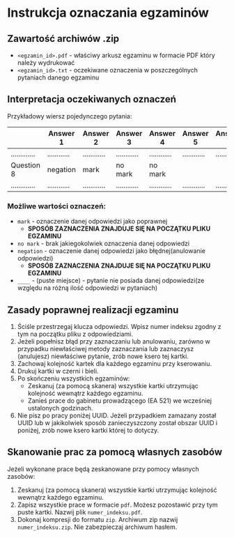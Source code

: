 # Instrukcja oznaczania egzaminów

## Zawartość archiwów .zip
* `<egzamin_id>.pdf` - właściwy arkusz egzaminu w formacie PDF który należy wydrukować
* `<egzamin_id>.txt` - oczekiwane oznaczenia w poszczególnych pytaniach danego egzaminu

## Interpretacja oczekiwanych oznaczeń

Przykładowy wiersz pojedynczego pytania:

|             | Answer 1   | Answer 2   | Answer 3   | Answer 4   | Answer 5   | Answer 6   |
|-------------|------------|------------|------------|------------|------------|------------|
|.............|............|............|............|............|............|............|
| Question 8  | negation   | mark       | no mark    | no mark    |            |            |
|.............|............|............|............|............|............|............|

### Możliwe wartości oznaczeń:

* `mark` - oznaczenie danej odpowiedzi jako poprawnej
    - **SPOSÓB ZAZNACZENIA ZNAJDUJE SIĘ NA POCZĄTKU PLIKU EGZAMINU**
* `no mark` - brak jakiegokolwiek oznaczenia danej odpowiedzi
* `negation` - oznaczenie danej odpowiedzi jako błędnej(anulowanie odpowiedzi)
    - **SPOSÓB ZAZNACZENIA ZNAJDUJE SIĘ NA POCZĄTKU PLIKU EGZAMINU**
* `____` - (puste miejsce) - pytanie nie posiada danej odpowiedzi(ze względu na różną ilość
    odpowiedzi w pytaniach)

## Zasady poprawnej realizacji egzaminu

1. Ściśle przestrzegaj klucza odpowiedzi. Wpisz numer indeksu zgodny z tym na początku pliku z odpowiedziami.
2. Jeżeli popełnisz błąd przy zaznaczaniu lub anulowaniu, zarówno w przypadku niewłaściwej metody zaznaczania lub zaznaczysz (anulujesz) niewłaściwe pytanie, zrób nowe ksero tej kartki.
3. Zachowaj kolejność kartek dla każdego egzaminu przy kserowaniu.
4. Drukuj kartki w czerni i bieli.
5. Po skończeniu wszystkich egzaminów:
    * Zeskanuj (za pomocą skanera) wszystkie kartki utrzymując kolejność wewnątrz każdego egzaminu.
    * Zanieś prace do gabinetu prowadzącego (EA 521) we wcześniej ustalonych godzinach.
6. Nie pisz po pracy poniżej UUID. Jeżeli przypadkiem zamazany został UUID lub w jakikolwiek sposób zanieczyszczony został obszar UUID i poniżej, zrób nowe ksero kartki której to dotyczy.

## Skanowanie prac za pomocą własnych zasobów

Jeżeli wykonane prace będą zeskanowane przy pomocy własnych zasobów:
1. Zeskanuj (za pomocą skanera) wszystkie kartki utrzymując kolejność wewnątrz każdego egzaminu.
2. Zapisz wszystkie prace w formacie `pdf`. Możesz pozostawić przy tym puste kartki. Nazwij plik `numer_indeksu.pdf`.
3. Dokonaj kompresji do formatu `zip`. Archiwum zip nazwij `numer_indeksu.zip`. Nie zabezpieczaj archiwum hasłem.
